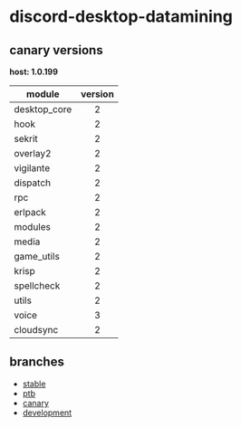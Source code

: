 # discord-desktop-datamining

## canary versions

**host: 1.0.199**

| module | version |
| ------ | :-----: |
| desktop_core | 2 |
| hook | 2 |
| sekrit | 2 |
| overlay2 | 2 |
| vigilante | 2 |
| dispatch | 2 |
| rpc | 2 |
| erlpack | 2 |
| modules | 2 |
| media | 2 |
| game_utils | 2 |
| krisp | 2 |
| spellcheck | 2 |
| utils | 2 |
| voice | 3 |
| cloudsync | 2 |

## branches

- [stable](https://github.com/OpenAsar/discord-desktop-datamining/tree/stable)
- [ptb](https://github.com/OpenAsar/discord-desktop-datamining/tree/ptb)
- [canary](https://github.com/OpenAsar/discord-desktop-datamining/tree/canary)
- [development](https://github.com/OpenAsar/discord-desktop-datamining/tree/development)